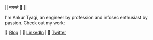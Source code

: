 || नमस्ते 🙏 ||

I'm Ankur Tyagi, an engineer by profession and infosec enthusiast by passion. Check out my work:

🏡 [Blog](https://7h3rAm.github.io) | 🔗 [LinkedIn](https://in.linkedin.com/in/ankurstyagi) | 🐤 [Twitter](https://twitter.com/7h3rAm)
